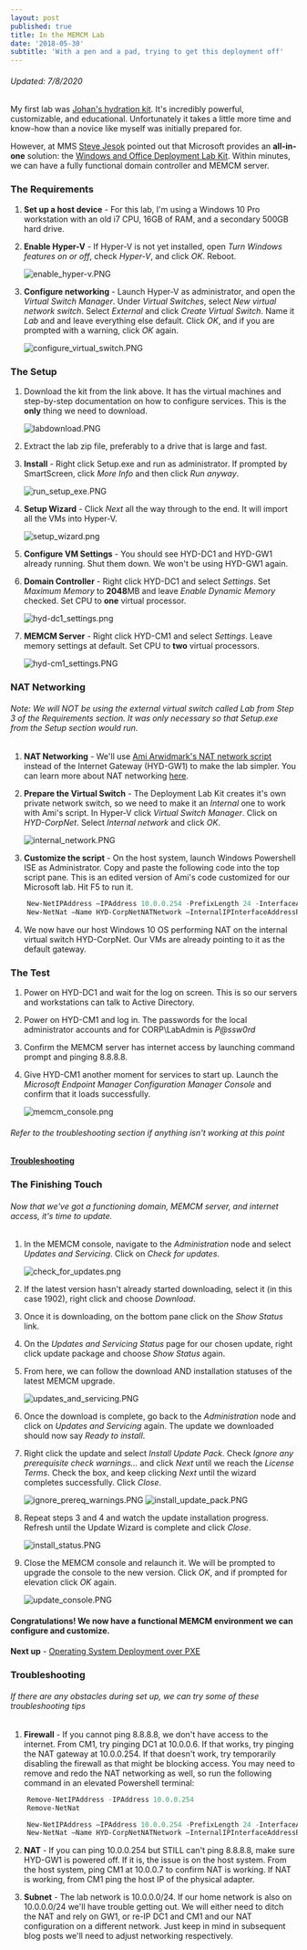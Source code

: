 ```yaml
---
layout: post
published: true
title: In the MEMCM Lab
date: '2018-05-30'
subtitle: 'With a pen and a pad, trying to get this deployment off'
---
```

######  Updated: 7/8/2020
My first lab was [Johan's hydration kit](https://deploymentresearch.com/hydration-kit-for-windows-server-2019-sql-server-2017-and-configmgr-current-branch/).  It's incredibly powerful, customizable, and educational.  Unfortunately it takes a little more time and know-how than a novice like myself was initially prepared for.

However, at MMS [Steve Jesok](https://twitter.com/sejesok) pointed out that Microsoft provides an **all-in-one** solution: the [Windows and Office Deployment Lab Kit](https://www.microsoft.com/en-us/evalcenter/evaluate-lab-kit).  Within minutes, we can have a fully functional domain controller and MEMCM server.


### The Requirements
1. **Set up a host device** - For this lab, I'm using a Windows 10 Pro workstation with an old i7 CPU, 16GB of RAM, and a secondary 500GB hard drive.

2. **Enable Hyper-V** -  If Hyper-V is not yet installed, open _Turn Windows features on or off_, check _Hyper-V_, and click _OK_. Reboot.

    ![enable_hyper-v.PNG](/img/200/enable_hyper-v.PNG)
3. **Configure networking** - Launch Hyper-V as administrator, and open the _Virtual Switch Manager_.  Under _Virtual Switches_, select _New virtual network switch_.  Select _External_ and click _Create Virtual Switch_.  Name it _Lab_ and and leave everything else default.  Click _OK_, and if you are prompted with a warning, click _OK_ again.

    ![configure_virtual_switch.PNG](/img/200/configure_virtual_switch.PNG)

### The Setup
1. Download the kit from the link above.  It has the virtual machines and step-by-step documentation on how to configure services.  This is the **only** thing we need to download.

    ![labdownload.PNG](/img/200/labdownload.png)
2. Extract the lab zip file, preferably to a drive that is large and fast.

3. **Install** - Right click Setup.exe and run as administrator.  If prompted by SmartScreen, click _More Info_ and then click _Run anyway_.

    ![run_setup_exe.PNG](/img/200/run_setup_exe.PNG)
4. **Setup Wizard** - Click _Next_ all the way through to the end.  It will import all the VMs into Hyper-V.

    ![setup_wizard.png](/img/200/setup_wizard.png)

5. **Configure VM Settings** - You should see HYD-DC1 and HYD-GW1 already running.  Shut them down.  We won't be using HYD-GW1 again.

6. **Domain Controller** - Right click HYD-DC1 and select _Settings_. Set _Maximum Memory_ to **2048**MB and leave _Enable Dynamic Memory_ checked.  Set CPU to **one** virtual processor.

    ![hyd-dc1_settings.png](/img/200/hyd-dc1_settings.png)
7. **MEMCM Server** - Right click HYD-CM1 and select _Settings_. Leave memory settings at default. Set CPU to **two** virtual processors.

    ![hyd-cm1_settings.PNG](/img/200/hyd-cm1_settings.PNG)

### NAT Networking
###### Note: We will NOT be using the external virtual switch called _Lab_ from _Step 3_ of the _Requirements_ section.  It was only necessary so that Setup.exe from the _Setup_ section would run.
1. **NAT Networking** - We'll use [Ami Arwidmark's NAT network script](https://deploymentresearch.com/Research/Post/558/Setting-Up-New-Networking-Features-in-Server-2016 "Setting Up New Networking Features in Server 2016") instead of the Internet Gateway (HYD-GW1) to make the lab simpler.  You can learn more about NAT networking [here](https://docs.microsoft.com/en-us/virtualization/hyper-v-on-windows/user-guide/setup-nat-network "Set up a NAT network").

2.  **Prepare the Virtual Switch** - The Deployment Lab Kit creates it's own private network switch, so we need to make it an _Internal_ one to work with Ami's script.  In Hyper-V click _Virtual Switch Manager_.  Click on _HYD-CorpNet_.  Select _Internal network_ and click _OK_.

    ![internal_network.PNG](/img/200/internal_network.PNG)
3. **Customize the script** - On the host system, launch Windows Powershell ISE as Administrator.  Copy and paste the following code into the top script pane.  This is an edited version of Ami's code customized for our Microsoft lab.  Hit F5 to run it.
```powershell
    New-NetIPAddress –IPAddress 10.0.0.254 -PrefixLength 24 -InterfaceAlias "vEthernet (HYD-CorpNet)" 
    New-NetNat –Name HYD-CorpNetNATNetwork –InternalIPInterfaceAddressPrefix 10.0.0.0/24
```
4. We now have our host Windows 10 OS performing NAT on the internal virtual switch HYD-CorpNet.  Our VMs are already pointing to it as the default gateway.

### The Test
1. Power on HYD-DC1 and wait for the log on screen.  This is so our servers and workstations can talk to Active Directory.

2. Power on HYD-CM1 and log in.  The passwords for the local administrator accounts and for CORP\LabAdmin is _P@ssw0rd_

3. Confirm the MEMCM server has internet access by launching command prompt and pinging 8.8.8.8.

4. Give HYD-CM1 another moment for services to start up.  Launch the _Microsoft Endpoint Manager Configuration Manager Console_ and confirm that it loads successfully.

    ![memcm_console.png](/img/200/memcm_console.png)
###### Refer to the troubleshooting section if anything isn't working at this point
[**Troubleshooting**](https://doug.seiler.us/2018-05-30-set-up-the-sccm-lab/#Troubleshooting)

### The Finishing Touch
###### Now that we've got a functioning domain, MEMCM server, and internet access, it's time to update.
1. In the MEMCM console, navigate to the _Administration_ node and select _Updates and Servicing_. Click on _Check for updates_.

    ![check_for_updates.png](/img/200/check_for_updates.png)
2. If the latest version hasn't already started downloading, select it (in this case 1902), right click and choose _Download_.

3. Once it is downloading, on the bottom pane click on the _Show Status_ link.

4. On the _Updates and Servicing Status_ page for our chosen update, right click update package and choose _Show Status_ again.

5. From here, we can follow the download AND installation statuses of the latest MEMCM upgrade.

    ![updates_and_servicing.PNG](/img/200/updates_and_servicing.PNG)
6. Once the download is complete, go back to the _Administration_ node and click on _Updates and Servicing_ again.  The update we downloaded should now say _Ready to install_.

7. Right click the update and select _Install Update Pack_. Check _Ignore any prerequisite check warnings..._ and click _Next_ until we reach the _License Terms_.  Check the box, and keep clicking _Next_ until the wizard completes successfully.  Click _Close_.

    ![ignore_prereq_warnings.PNG](/img/200/ignore_prereq_warnings.png)
	![install_update_pack.PNG](/img/200/install_update_pack.PNG)
    
8. Repeat steps 3 and 4 and watch the update installation progress.  Refresh until the Update Wizard is complete and click _Close_.

	![install_status.PNG](/img/200/install_status.PNG)
9. Close the MEMCM console and relaunch it.  We will be prompted to upgrade the console to the new version. Click _OK_, and if prompted for elevation click _OK_ again.

	![update_console.PNG](/img/200/update_console.PNG)

#### Congratulations!  We now have a functional MEMCM environment we can configure and customize.
**Next up** - [Operating System Deployment over PXE](https://doug.seiler.us/2018-06-05-you-down-with-osd/)

### Troubleshooting
###### If there are any obstacles during set up, we can try some of these troubleshooting tips
1. **Firewall** - If you cannot ping 8.8.8.8, we don't have access to the internet.  From CM1, try pinging DC1 at 10.0.0.6.  If that works, try pinging the NAT gateway at 10.0.0.254.  If that doesn't work, try temporarily disabling the firewall as that might be blocking access.  You may need to remove and redo the NAT networking as well, so run the following command in an elevated Powershell terminal:
```powershell
    Remove-NetIPAddress -IPAddress 10.0.0.254
    Remove-NetNat

    New-NetIPAddress –IPAddress 10.0.0.254 -PrefixLength 24 -InterfaceAlias "vEthernet (HYD-CorpNet)" 
    New-NetNat –Name HYD-CorpNetNATNetwork –InternalIPInterfaceAddressPrefix 10.0.0.0/24
```
2. **NAT** - If you can ping 10.0.0.254 but STILL can't ping 8.8.8.8, make sure HYD-GW1 is powered off.  If it is, the issue is on the host system.  From the host system, ping CM1 at 10.0.0.7 to confirm NAT is working.  If NAT is working, from CM1 ping the host IP of the physical adapter.

3. **Subnet** - The lab network is 10.0.0.0/24.  If our home network is also on 10.0.0.0/24 we'll have trouble getting out.  We will either need to ditch the NAT and rely on GW1, or re-IP DC1 and CM1 and our NAT configuration on a different network.  Just keep in mind in subsequent blog posts we'll need to adjust networking respectively.